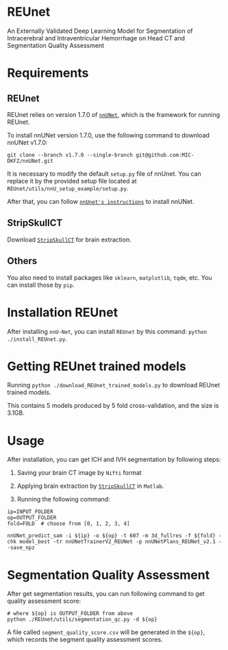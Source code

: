 # REUnet
An Externally Validated Deep Learning Model for Segmentation of Intracerebral and Intraventricular Hemorrhage on Head CT and Segmentation Quality Assessment

# Requirements
## REUnet
REUnet relies on version 1.7.0 of [`nnUNet`](https://github.com/MIC-DKFZ/nnUNet/tree/v1.7.0), which is the framework for running REUnet.

To install nnUNet version 1.7.0, use the following command to download nnUNet v1.7.0:

`git clone --branch v1.7.0 --single-branch git@github.com:MIC-DKFZ/nnUNet.git`

It is necessary to modify the default `setup.py` file of nnUnet. You can replace it by the provided setup file located at `REUnet/utils/nnU_setup_example/setup.py`.

After that, you can follow [`nnUnet's instructions`](https://github.com/MIC-DKFZ/nnUNet/tree/v1.7.0) to install nnUNet.

## StripSkullCT
Download [`StripSkullCT`](https://github.com/WuChanada/StripSkullCT) for brain extraction.

## Others
You also need to install packages like `sklearn`, `matplotlib`, `tqdm`, etc.
You can install those by `pip`.

# Installation REUnet
After installing `nnU-Net`, you can install `REUnet` by this command: `python ./install_REUnet.py`.

# Getting REUnet trained models
Running `python ./download_REUnet_trained_models.py` to download REUnet trained models.

This contains 5 models produced by 5 fold cross-validation, and the size is 3.1GB.

# Usage
After installation, you can get ICH and IVH segmentation by following steps:

1. Saving your brain CT image by `Nifti` format

2. Applying brain extraction by [`StripSkullCT`](https://github.com/WuChanada/StripSkullCT) in `Matlab`. 

3. Running the following command:

 ```
ip=INPUT_FOLDER 
op=OUTPUT_FOLDER 
fold=FOLD  # choose from [0, 1, 2, 3, 4]

nnUNet_predict_sam -i ${ip} -o ${op} -t 607 -m 3d_fullres -f ${fold} -chk model_best -tr nnUNetTrainerV2_REUNet -p nnUNetPlans_REUNet_v2.1 --save_npz
```

# Segmentation Quality Assessment
After get segmentation results, you can run following command to get quality assessment score:
```
# where ${op} is OUTPUT_FOLDER from above
python ./REUnet/utils/segmentation_qc.py -d ${op}
```
A file called `segment_quality_score.csv` will be generated in the `${op}`, which records the segment quality assessment scores.

